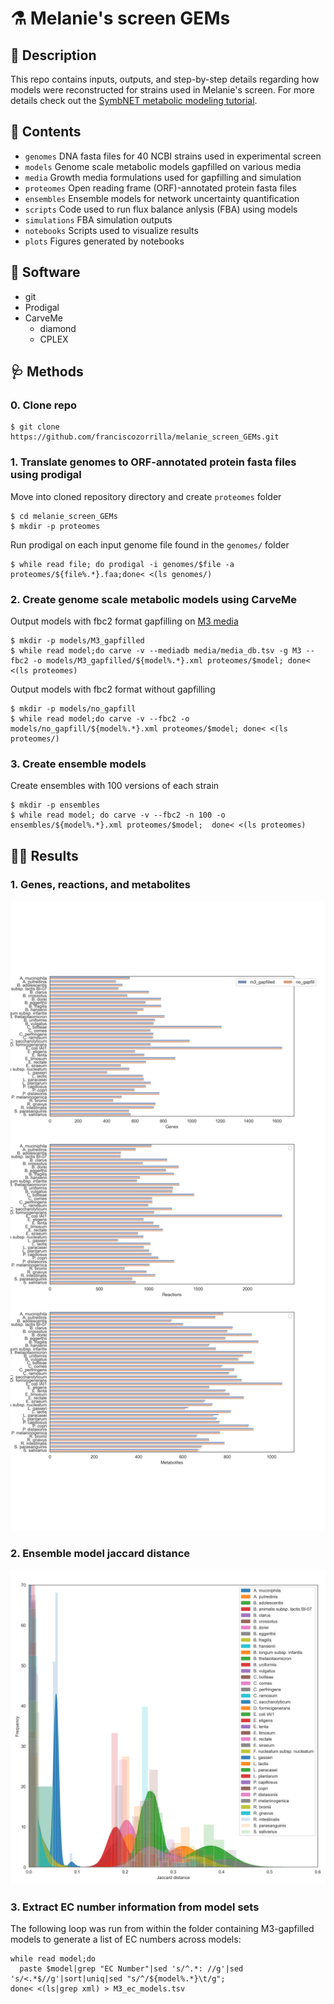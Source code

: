# ⚗️ Melanie's screen GEMs

## 📕 Description

This repo contains inputs, outputs, and step-by-step details regarding how models were reconstructed for strains used in Melanie's screen. For more details check out the [SymbNET metabolic modeling tutorial](https://github.com/franciscozorrilla/SymbNET).

## 🧱 Contents

* `genomes` DNA fasta files for 40 NCBI strains used in experimental screen
* `models` Genome scale metabolic models gapfilled on various media
* `media` Growth media formulations used for gapfilling and simulation
* `proteomes` Open reading frame (ORF)-annotated protein fasta files
* `ensembles` Ensemble models for network uncertainty quantification
* `scripts` Code used to run flux balance anlysis (FBA) using models
* `simulations` FBA simulation outputs
* `notebooks` Scripts used to visualize results
* `plots` Figures generated by notebooks  

## 🐪 Software

* git
* Prodigal
* CarveMe
   * diamond
   * CPLEX

## 🩺 Methods

### 0. Clone repo

```
$ git clone https://github.com/franciscozorrilla/melanie_screen_GEMs.git
```

### 1. Translate genomes to ORF-annotated protein fasta files using prodigal

Move into cloned repository directory and create `proteomes` folder

```
$ cd melanie_screen_GEMs
$ mkdir -p proteomes
```

Run prodigal on each input genome file found in the `genomes/` folder

```
$ while read file; do prodigal -i genomes/$file -a proteomes/${file%.*}.faa;done< <(ls genomes/)
```

### 2. Create genome scale metabolic models using CarveMe 

Output models with fbc2 format gapfilling on [M3 media](https://www.nature.com/articles/s41564-018-0123-9/figures/1)

```
$ mkdir -p models/M3_gapfilled
$ while read model;do carve -v --mediadb media/media_db.tsv -g M3 --fbc2 -o models/M3_gapfilled/${model%.*}.xml proteomes/$model; done< <(ls proteomes)
```

Output models with fbc2 format without gapfilling

```
$ mkdir -p models/no_gapfill
$ while read model;do carve -v --fbc2 -o models/no_gapfill/${model%.*}.xml proteomes/$model; done< <(ls proteomes/)
```

### 3. Create ensemble models

Create ensembles with 100 versions of each strain

```
$ mkdir -p ensembles
$ while read model; do carve -v --fbc2 -n 100 -o ensembles/${model%.*}.xml proteomes/$model;  done< <(ls proteomes)
```

## 🏌️‍♂️ Results

### 1. Genes, reactions, and metabolites

![](https://github.com/franciscozorrilla/melanie_screen_GEMs/blob/main/plots/model_summary.png?raw=true)

### 2. Ensemble model jaccard distance

![](https://github.com/franciscozorrilla/melanie_screen_GEMs/blob/main/plots/ensemble_dist.png?raw=true)

### 3. Extract EC number information from model sets

The following loop was run from within the folder containing M3-gapfilled models to generate a list of EC numbers across models:

```
while read model;do 
  paste $model|grep "EC Number"|sed 's/^.*: //g'|sed 's/<.*$//g'|sort|uniq|sed "s/^/${model%.*}\t/g";
done< <(ls|grep xml) > M3_ec_models.tsv
```
